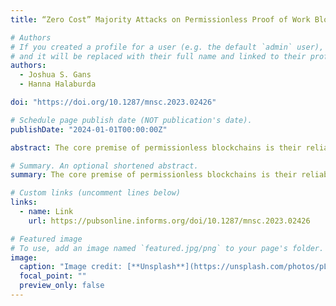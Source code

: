 ```yaml
---
title: “Zero Cost” Majority Attacks on Permissionless Proof of Work Blockchains

# Authors
# If you created a profile for a user (e.g. the default `admin` user), write the username (folder name) here
# and it will be replaced with their full name and linked to their profile.
authors:
  - Joshua S. Gans
  - Hanna Halaburda

doi: "https://doi.org/10.1287/mnsc.2023.02426"

# Schedule page publish date (NOT publication's date).
publishDate: "2024-01-01T00:00:00Z"

abstract: The core premise of permissionless blockchains is their reliable and secure operation without the need to trust any individual agent. At the heart of blockchain consensus mechanisms is an explicit cost (e.g., mining cost) for participation in the network and the opportunity to add blocks to the blockchain. A key rationale for that cost is to make attacks on the network, which could be theoretically carried out if a majority of nodes were controlled by a single entity, too expensive to be worthwhile. We demonstrate that a majority attacker can successfully attack with a negative net cost when accounting for the mining rewards the attacker collects during the attack. This shows that the protocol mechanisms are insufficient to create a secure network, emphasizing the importance of socially driven mechanisms external to the protocol. At the same time, negative cost enables a new type of majority attack that is more likely to elude external scrutiny.

# Summary. An optional shortened abstract.
summary: The core premise of permissionless blockchains is their reliable and secure operation without the need to trust any individual agent. At the heart of blockchain consensus mechanisms is an explicit cost (e.g., mining cost) for participation in the network and the opportunity to add blocks to the blockchain.

# Custom links (uncomment lines below)
links:
  - name: Link
    url: https://pubsonline.informs.org/doi/10.1287/mnsc.2023.02426

# Featured image
# To use, add an image named `featured.jpg/png` to your page's folder.
image:
  caption: "Image credit: [**Unsplash**](https://unsplash.com/photos/pLCdAaMFLTE)"
  focal_point: ""
  preview_only: false
---
```

